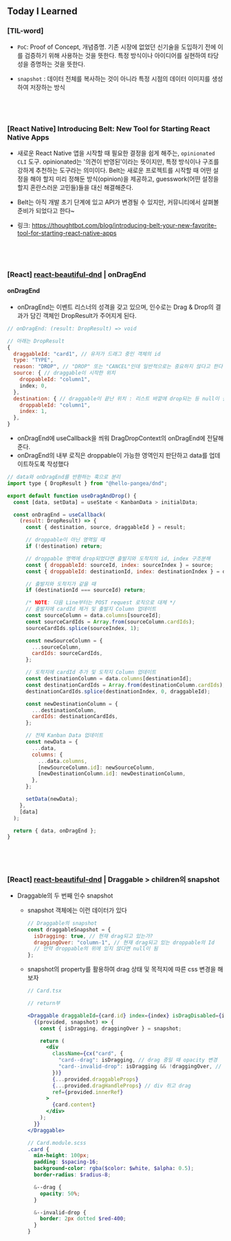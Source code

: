 ## Today I Learned

### [TIL-word]

- `PoC`: Proof of Concept, 개념증명. 기존 시장에 없었던 신기술을 도입하기 전에 이를 검증하기 위해 사용하는 것을 뜻한다. 특정 방식이나 아이디어를 실현하여 타당성을 증명하는 것을 뜻한다.

* `snapshot` : 데이터 전체를 복사하는 것이 아니라 특정 시점의 데이터 이미지를 생성하여 저장하는 방식

## <br />

### [React Native] Introducing Belt: New Tool for Starting React Native Apps

- 새로운 React Native 앱을 시작할 때 필요한 결정을 쉽게 해주는, `opinionated CLI` 도구. opinionated는 '의견이 반영된'이라는 뜻이지만, 특정 방식이나 구조를 강하게 추천하는 도구라는 의미이다. Belt는 새로운 프로젝트를 시작할 때 어떤 설정을 해야 할지 미리 정해둔 방식(opinion)을 제공하고, guesswork(어떤 설정을 할지 혼란스러운 고민들)들을 대신 해결해준다.

- Belt는 아직 개발 초기 단계에 있고 API가 변경될 수 있지만, 커뮤니티에서 살펴볼 준비가 되었다고 한다~

- 링크: https://thoughtbot.com/blog/introducing-belt-your-new-favorite-tool-for-starting-react-native-apps

## <br />

### [React] [react-beautiful-dnd](/2409/240906.md#react-drag--drop-with-react-beautiful-dnd) | onDragEnd

#### onDragEnd

- onDragEnd는 이벤트 리스너의 성격을 갖고 있으며, 인수로는 Drag & Drop의 결과가 담긴 객체인 DropResult가 주어지게 된다.

```js
// onDragEnd: (result: DropResult) => void

// 아래는 DropResult
{
  draggableId: "card1", // 유저가 드래그 중인 객체의 id
  type: "TYPE",
  reason: "DROP", // "DROP" 또는 "CANCEL"인데 일반적으로는 중요하지 않다고 한다
  source: { // draggable이 시작한 위치
    droppableId: "column1",
    index; 0,
  },
  destination: { // draggable이 끝난 위치 : 리스트 바깥에 drop되는 등 null이 될 수도 있다.
    droppableId: "column1",
    index: 1,
  },
}
```

- onDragEnd에 useCallback을 씌워 DragDropContext의 onDragEnd에 전달해준다.
- onDragEnd의 내부 로직은 droppable이 가능한 영역인지 판단하고 data를 업데이트하도록 작성했다

```jsx
// data와 onDragEnd를 반환하는 훅으로 분리
import type { DropResult } from "@hello-pangea/dnd";

export default function useDragAndDrop() {
  const [data, setData] = useState < KanbanData > initialData;

  const onDragEnd = useCallback(
    (result: DropResult) => {
      const { destination, source, draggableId } = result;

      // droppable이 아닌 영역일 때
      if (!destination) return;

      // droppable 영역에 drop되었다면 출발지와 도착지의 id, index 구조분해
      const { droppableId: sourceId, index: sourceIndex } = source;
      const { droppableId: destinationId, index: destinationIndex } = destination;

      // 출발지와 도착지가 같을 때
      if (destinationId === sourceId) return;

      /* NOTE: 다음 Line부터는 POST request 로직으로 대체 */
      // 출발지에 cardId 제거 및 출발지 Column 업데이트
      const sourceColumn = data.columns[sourceId];
      const sourceCardIds = Array.from(sourceColumn.cardIds);
      sourceCardIds.splice(sourceIndex, 1);

      const newSourceColumn = {
        ...sourceColumn,
        cardIds: sourceCardIds,
      };

      // 도착지에 cardId 추가 및 도착지 Column 업데이트
      const destinationColumn = data.columns[destinationId];
      const destinationCardIds = Array.from(destinationColumn.cardIds);
      destinationCardIds.splice(destinationIndex, 0, draggableId);

      const newDestinationColumn = {
        ...destinationColumn,
        cardIds: destinationCardIds,
      };

      // 전체 Kanban Data 업데이트
      const newData = {
        ...data,
        columns: {
          ...data.columns,
          [newSourceColumn.id]: newSourceColumn,
          [newDestinationColumn.id]: newDestinationColumn,
        },
      };

      setData(newData);
    },
    [data]
  );

  return { data, onDragEnd };
}
```

## <br />

### [React] [react-beautiful-dnd](/2409/240906.md#react-drag--drop-with-react-beautiful-dnd) | Draggable > children의 snapshot

- Draggable의 두 번째 인수 snapshot

  - snapshot 객체에는 이런 데이터가 있다

    ```jsx
    // Draggable의 snapshot
    const draggableSnapshot = {
      isDragging: true, // 현재 drag되고 있는가?
      draggingOver: "column-1", // 현재 drag되고 있는 droppable의 Id
      // 만약 droppable의 위에 있지 않다면 null이 됨
    };
    ```

  - snapshot의 property를 활용하여 drag 상태 및 목적지에 따른 css 변경을 해보자

    ```jsx
    // Card.tsx

    // return부

    <Draggable draggableId={card.id} index={index} isDragDisabled={isDragDisabled}>
      {(provided, snapshot) => {
        const { isDragging, draggingOver } = snapshot;

        return (
          <div
            className={cx("card", {
              "card--drag": isDragging, // drag 중일 때 opacity 변경
              "card--invalid-drop": isDragging && !draggingOver, // drag 중이면서 invalid한 위치일 때 border 변경
            })}
            {...provided.draggableProps}
            {...provided.dragHandleProps} // div 쥐고 drag
            ref={provided.innerRef}
          >
            {card.content}
          </div>
        );
      }}
    </Draggable>
    ```

    ```scss
    // Card.module.scss
    .card {
      min-height: 100px;
      padding: $spacing-16;
      background-color: rgba($color: $white, $alpha: 0.5);
      border-radius: $radius-8;

      &--drag {
        opacity: 50%;
      }

      &--invalid-drop {
        border: 2px dotted $red-400;
      }
    }
    ```
